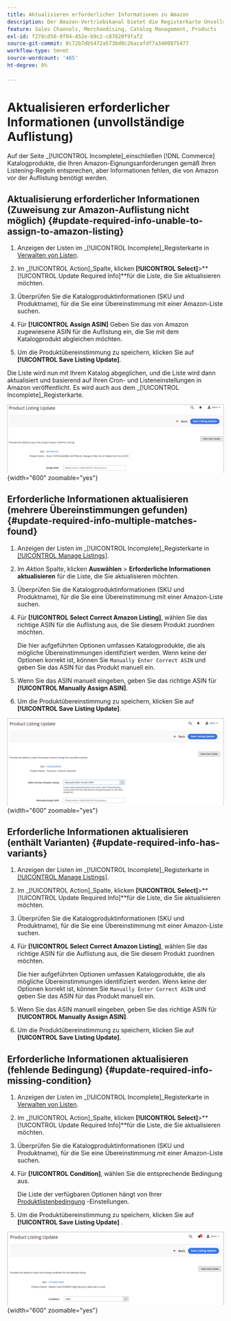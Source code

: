 ```yaml
---
title: Aktualisieren erforderlicher Informationen zu Amazon
description: Der Amazon-Vertriebskanal bietet die Registerkarte Unvollständig , um Commerce-Katalogprodukte zu überwachen, bei denen die für Amazon erforderlichen Informationen fehlen.
feature: Sales Channels, Merchandising, Catalog Management, Products
exl-id: f278cd50-8f04-452e-b9c2-c87820f9faf2
source-git-commit: 8c72b7db5472a573bd8c26acafdf7a3400875477
workflow-type: tm+mt
source-wordcount: '465'
ht-degree: 0%

---
```


# Aktualisieren erforderlicher Informationen (unvollständige Auflistung)

Auf der Seite _[!UICONTROL Incomplete]_einschließen [!DNL Commerce] Katalogprodukte, die Ihren Amazon-Eignungsanforderungen gemäß Ihren Listening-Regeln entsprechen, aber Informationen fehlen, die von Amazon vor der Auflistung benötigt werden.

## Aktualisierung erforderlicher Informationen (Zuweisung zur Amazon-Auflistung nicht möglich) {#update-required-info-unable-to-assign-to-amazon-listing}

1. Anzeigen der Listen im _[!UICONTROL Incomplete]_Registerkarte in [Verwalten von Listen](./managing-product-listings.md).

1. Im _[!UICONTROL Action]_Spalte, klicken **[!UICONTROL Select]**>**[!UICONTROL Update Required Info]**für die Liste, die Sie aktualisieren möchten.

1. Überprüfen Sie die Katalogproduktinformationen (SKU und Produktname), für die Sie eine Übereinstimmung mit einer Amazon-Liste suchen.

1. Für **[!UICONTROL Assign ASIN]** Geben Sie das von Amazon zugewiesene ASIN für die Auflistung ein, die Sie mit dem Katalogprodukt abgleichen möchten.

1. Um die Produktübereinstimmung zu speichern, klicken Sie auf **[!UICONTROL Save Listing Update]**.

Die Liste wird nun mit Ihrem Katalog abgeglichen, und die Liste wird dann aktualisiert und basierend auf Ihren Cron- und Listeneinstellungen in Amazon veröffentlicht. Es wird auch aus dem _[!UICONTROL Incomplete]_Registerkarte.

![Manuelles Zuweisen von ASIN für Nichtauflistungsübereinstimmung](assets/amazon-listing-update-assign-asin.png){width="600" zoomable="yes"}

## Erforderliche Informationen aktualisieren (mehrere Übereinstimmungen gefunden) {#update-required-info-multiple-matches-found}

1. Anzeigen der Listen im _[!UICONTROL Incomplete]_Registerkarte in [[!UICONTROL Manage Listings]](./managing-product-listings.md).

1. Im _Aktion_ Spalte, klicken **Auswählen** > **Erforderliche Informationen aktualisieren** für die Liste, die Sie aktualisieren möchten.

1. Überprüfen Sie die Katalogproduktinformationen (SKU und Produktname), für die Sie eine Übereinstimmung mit einer Amazon-Liste suchen.

1. Für **[!UICONTROL Select Correct Amazon Listing]**, wählen Sie das richtige ASIN für die Auflistung aus, die Sie diesem Produkt zuordnen möchten.

   Die hier aufgeführten Optionen umfassen Katalogprodukte, die als mögliche Übereinstimmungen identifiziert werden. Wenn keine der Optionen korrekt ist, können Sie `Manually Enter Correct ASIN` und geben Sie das ASIN für das Produkt manuell ein.

1. Wenn Sie das ASIN manuell eingeben, geben Sie das richtige ASIN für **[!UICONTROL Manually Assign ASIN]**.

1. Um die Produktübereinstimmung zu speichern, klicken Sie auf **[!UICONTROL Save Listing Update]**.

![Manuelles Auswählen von ASIN aus mehreren möglichen Übereinstimmungen](assets/amazon-listing-update-multiple-matches.png){width="600" zoomable="yes"}

## Erforderliche Informationen aktualisieren (enthält Varianten) {#update-required-info-has-variants}

1. Anzeigen der Listen im _[!UICONTROL Incomplete]_Registerkarte in [[!UICONTROL Manage Listings]](./managing-product-listings.md).

1. Im _[!UICONTROL Action]_Spalte, klicken **[!UICONTROL Select]**>**[!UICONTROL Update Required Info]**für die Liste, die Sie aktualisieren möchten.

1. Überprüfen Sie die Katalogproduktinformationen (SKU und Produktname), für die Sie eine Übereinstimmung mit einer Amazon-Liste suchen.

1. Für **[!UICONTROL Select Correct Amazon Listing]**, wählen Sie das richtige ASIN für die Auflistung aus, die Sie diesem Produkt zuordnen möchten.

   Die hier aufgeführten Optionen umfassen Katalogprodukte, die als mögliche Übereinstimmungen identifiziert werden. Wenn keine der Optionen korrekt ist, können Sie `Manually Enter Correct ASIN` und geben Sie das ASIN für das Produkt manuell ein.

1. Wenn Sie das ASIN manuell eingeben, geben Sie das richtige ASIN für **[!UICONTROL Manually Assign ASIN]**.

1. Um die Produktübereinstimmung zu speichern, klicken Sie auf **[!UICONTROL Save Listing Update]**.

## Erforderliche Informationen aktualisieren (fehlende Bedingung) {#update-required-info-missing-condition}

1. Anzeigen der Listen im _[!UICONTROL Incomplete]_Registerkarte in [Verwalten von Listen](./managing-product-listings.md).

1. Im _[!UICONTROL Action]_Spalte, klicken **[!UICONTROL Select]**>**[!UICONTROL Update Required Info]**für die Liste, die Sie aktualisieren möchten.

1. Überprüfen Sie die Katalogproduktinformationen (SKU und Produktname), für die Sie eine Übereinstimmung mit einer Amazon-Liste suchen.

1. Für **[!UICONTROL Condition]**, wählen Sie die entsprechende Bedingung aus.

   Die Liste der verfügbaren Optionen hängt von Ihrer [Produktlistenbedingung](./product-listing-condition.md) -Einstellungen.

1. Um die Produktübereinstimmung zu speichern, klicken Sie auf **[!UICONTROL Save Listing Update]** .

![Fehlende Bedingung manuell aktualisieren](assets/amazon-update-listing-missing-condition.png){width="600" zoomable="yes"}

